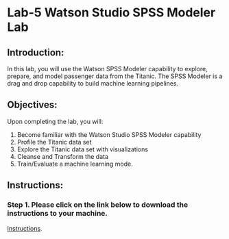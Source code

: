 # Lab-5 Watson Studio SPSS Modeler Lab

## Introduction: 

In this lab, you will use the Watson SPSS Modeler capability to explore, prepare, and model passenger data from the Titanic. The SPSS Modeler is a drag and drop capability to build machine learning pipelines. 

## Objectives: 

Upon completing the lab, you will:

1. Become familiar with the Watson Studio SPSS Modeler capability
2. Profile the Titanic data set 
3. Explore the Titanic data set with visualizations
4. Cleanse and Transform the data 
5. Train/Evaluate a machine learning mode. 

## Instructions:

### Step 1.  Please click on the link below to download the instructions to your machine.

[Instructions](https://github.com/bleonardb3/DS_POT_02-07/raw/master/Lab-5/titanic-spss-modeler-edits%202.3.pdf).


